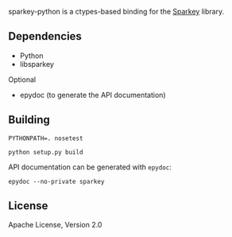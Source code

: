 sparkey-python is a ctypes-based binding for the [Sparkey](http://github.com/spotify/sparkey) library.

Dependencies
------------

* Python
* libsparkey

Optional

* epydoc (to generate the API documentation)

Building
--------

    PYTHONPATH=. nosetest

    python setup.py build

API documentation can be generated with `epydoc`:

    epydoc --no-private sparkey

License
-------
Apache License, Version 2.0

